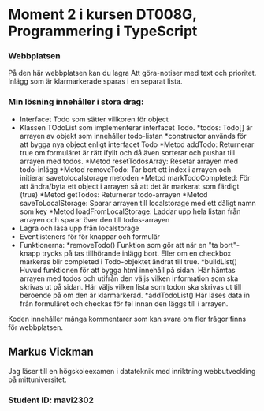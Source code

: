 # Moment 2 i kursen DT008G, Programmering i TypeScript

### Webbplatsen
På den här webbplatsen kan du lagra Att göra-notiser med text och prioritet. Inlägg som är klarmarkerade sparas i en separat lista.

### Min lösning innehåller i stora drag:
* Interfacet Todo som sätter villkoren för object
* Klassen TOdoList som implementerar interfacet Todo.
  *todos: Todo[] är arrayen av objekt som innehåller todo-listan
  *constructor används för att bygga nya object enligt interfacet Todo
  *Metod addTodo: Returnerar true om formuläret är rätt ifyllt och då även sorterar och pushar till arrayen med todos.
  *Metod resetTodosArray: Resetar arrayen med todo-inlägg
  *Metod removeTodo: Tar bort ett index i arrayen och initierar savetolocalstorage metoden
  *Metod markTodoCompleted: För att ändra/byta ett object i arrayen så att det är markerat som färdigt (true) 
  *Metod getTodos: Returnerar todo-arrayen
  *Metod saveToLocalStorage: Sparar arrayen till localstorage med ett dåligt namn som key
  *Metod loadFromLocalStorage: Laddar upp hela listan från arrayen och sparar över den till todos-arrayen
* Lagra och läsa upp från localstorage
* Eventlisteners för för knappar och formulär
* Funktionerna:
  *removeTodo() Funktion som gör att när en "ta bort"-knapp trycks på tas tillhörande inlägg bort. Eller om en checkbox markeras blir completed i Todo-objektet ändrat till true.
  *buildList() Huvud funktionen för att bygga html innehåll på sidan. Här hämtas arrayen med todos och utifrån den väljs vilken information som ska skrivas ut på sidan. Här väljs vilken lista som todon ska skrivas ut till beroende på om den är klarmarkerad.
  *addTodoList() Här läses data in från formuläret och checkas för fel innan den läggs till i arrayen.

Koden innehåller många kommentarer som kan svara om fler frågor finns för webbplatsen. 

## Markus Vickman
Jag läser till en högskoleexamen i datateknik med inriktning webbutveckling på mittuniversitet.

### Student ID: mavi2302
